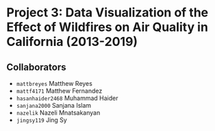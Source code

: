 # Project 3: Data Visualization of the Effect of Wildfires on Air Quality in California (2013-2019)

## Collaborators
- `mattbreyes` Matthew Reyes
- `mattf4171` Matthew Fernandez
- `hasanhaider2468` Muhammad Haider
- `sanjana2000` Sanjana Islam
- `nazelik` Nazeli Mnatsakanyan
- `jingsy119` Jing Sy


